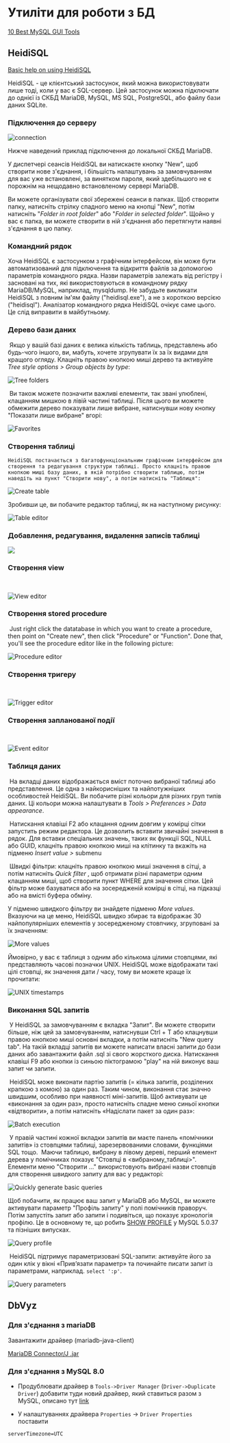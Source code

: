 # Утиліти для роботи з БД 

[10 Best MySQL GUI Tools](https://codingsight.com/10-best-mysql-gui-tools/)

## HeidiSQL

[Basic help on using HeidiSQL](https://www.heidisql.com/help.php?place=menuReadme)

HeidiSQL - це клієнтський застосунок, який можна використовувати лише тоді, коли у вас є SQL-сервер. Цей застосунок можна підключати до однієї із СКБД MariaDB, MySQL, MS SQL, PostgreSQL, або файлу бази даних SQLite.

### Підключення до серверу

![connection](https://www.heidisql.com/images/screenshots/connection.png)

 Нижче наведений приклад підключення до локальної СКБД MariaDB. 

У диспетчері сеансів HeidiSQL ви натискаєте кнопку "New", щоб створити нове з'єднання, і більшість налаштувань за замовчуванням для вас уже встановлені, за винятком пароля, який здебільшого не є порожнім на нещодавно встановленому сервері MariaDB.

Ви можете організувати свої збережені сеанси в папках. Щоб створити папку, натисніть стрілку спадного меню на кнопці "New", потім натисніть "*Folder in root folder*" або "*Folder in selected folder*". Щойно у вас є папка, ви можете створити в ній з'єднання або перетягнути наявні з'єднання в цю папку.

### Командний рядок 

Хоча HeidiSQL є застосунком з графічним інтерфейсом, він може бути автоматизований для підключення та відкриття файлів за допомогою параметрів командного рядка. Назви параметрів залежать від регістру і засновані на тих, які використовуються в командному рядку MariaDB/MySQL, наприклад, mysqldump. Не забудьте викликати HeidiSQL з повним ім'ям файлу ("heidisql.exe"), а не з короткою версією ("heidisql"). Аналізатор командного рядка HeidiSQL очікує саме цього. Це слід виправити в майбутньому.

### Дерево бази даних 

​        Якщо у вашій базі даних є велика кількість таблиць, представлень або будь-чого іншого, ви, мабуть, хочете згрупувати їх за їх видами для кращого огляду. Клацніть правою кнопкою миші дерево та активуйте *Tree style options > Group objects by type*:    

![Tree folders](dbvizmedia/tree-grouping.png)

​       	Ви також можете позначити важливі елементи, так звані улюблені, клацанням мишкою в лівій частині таблиці. Після цього ви можете обмежити дерево показувати лише вибране, натиснувши нову кнопку "Показати лише вибране" вгорі:

![Favorites](https://www.heidisql.com/images/screenshots/favorites.png)

### Створення таблиці 

 	HeidiSQL постачається з багатофункціональним графічним інтерфейсом для створення та редагування структури таблиці. Просто клацніть правою кнопкою миші базу даних, в якій потрібно створити таблицю, потім наведіть на пункт "Створити нову", а потім натисніть "Таблиця":

![Create table](https://www.heidisql.com/files/create-table.png)

Зробивши це, ви побачите редактор таблиці, як на наступному рисунку:

![Table editor](dbvizmedia/table_editor.png)



### Добавлення, редагування, видалення записів таблиці

![](dbvizmedia/1.png)

### Створення view

​    

![View editor](https://www.heidisql.com/images/screenshots/view_editor.png)

### Створення stored procedure

​        Just right click the datatabase in which you want to create a procedure, then point on "Create new", then click        "Procedure" or "Function".        Done that, you'll see the procedure editor like in the following picture:    



![Procedure editor](https://www.heidisql.com/images/screenshots/stored_routines.png)

### Створення тригеру 

​    

![Trigger editor](https://www.heidisql.com/images/screenshots/trigger_editor.png)

### Створення запланованої події 

​    

![Event editor](https://www.heidisql.com/images/screenshots/event_editor.png)

### Таблиця даних 

​	На вкладці даних відображається вміст поточно вибраної таблиці або представлення. Це одна з найкорисніших та найпотужніших особливостей HeidiSQL. Ви побачите різні кольори для різних груп типів даних. Ці кольори можна налаштувати в *Tools > Preferences > Data appearance*.  

​	Натискання клавіші F2 або клацання одним довгим у комірці сітки запустить режим редактора. Це дозволить вставити звичайні значення в рядок. Для вставки спеціальних значень, таких як функції SQL, NULL або GUID, клацніть правою кнопкою миші на клітинку та вкажіть на підменю  *Insert value >* submenu

​	Швидкі фільтри: клацніть правою кнопкою миші значення в сітці, а потім натисніть *Quick filter* , щоб отримати різні параметри одним клацанням миші, щоб створити пункт WHERE для значення сітки. Цей фільтр може базуватися або на зосередженій комірці в сітці, на підказці або на вмісті буфера обміну.

У підменю швидкого фільтру ви знайдете підменю *More values*. Вказуючи на це меню, HeidiSQL швидко збирає та відображає 30 найпопулярніших елементів у зосередженому стовпчику, згруповані за їх значенням:

![More values](https://www.heidisql.com/uploads/5308-1-quickfilter_distinctvalues.png)

Ймовірно, у вас є таблиця з одним або кількома цілими стовпцями, які представляють часові позначки UNIX. HeidiSQL може відображати такі цілі стовпці, як значення дати / часу, тому ви можете краще їх прочитати:

![UNIX timestamps](https://www.heidisql.com/uploads/12822-1-timestamp-datetime.png)

### Виконання SQL запитів

​	У HeidiSQL за замовчуванням є вкладка "Запит". Ви можете створити більше, ніж цей за замовчуванням, натиснувши Ctrl + T або клацнувши правою кнопкою миші основні вкладки, а потім натисніть "New query tab". На такій вкладці запитів ви можете написати власні запити до бази даних або завантажити файл .sql зі свого жорсткого диска. Натискання клавіші F9 або кнопки із синьою піктограмою "play" на ній виконує ваш запит чи запити.

​	HeidiSQL може виконати партію запитів (= кілька запитів, розділених крапкою з комою) за один раз. Таким чином, виконання стає значно швидшим, особливо при наявності міні-запитів. Щоб активувати це «виконання за один раз», просто натисніть спадне меню синьої кнопки «відтворити», а потім натисніть «Надіслати пакет за один раз»:

![Batch execution](https://www.heidisql.com/uploads/7632-1-multistatements.png)

​	У правій частині кожної вкладки запитів ви маєте панель «помічники запитів» із стовпцями таблиці, зарезервованими словами, функціями SQL тощо.
​         Маючи таблицю, вибрану в лівому дереві, перший елемент дерева у помічниках показує "Стовпці в <вибраному_таблиці>". Елементи меню "Створити ..." використовують вибрані назви стовпців для створення швидкого запиту для вас у редакторі:

![Quickly generate basic queries](https://www.heidisql.com/files/generate-select.png)

Щоб побачити, як працює ваш запит у MariaDB або MySQL, ви можете активувати параметр "Профіль запиту" у полі помічників праворуч. Потім запустіть запит або запити і подивіться, що показує хронологія профілю. Це в основному те, що робить [SHOW PROFILE](http://dev.mysql.com/doc/refman/5.0/en/show-profiles.html) у MySQL 5.0.37 та пізніших випусках.

![Query profile](https://www.heidisql.com/uploads/6364-1-query-profile.png)

​	HeidiSQL підтримує параметризовані SQL-запити: активуйте його за один клік у вікні «Прив’язати параметр» та починайте писати запит із параметрами, наприклад.   `select ':p'`.  

![Query parameters](https://www.heidisql.com/files/query-params.png)

## DbVyz

### Для з'єднання з mariaDB

Завантажити драйвер (mariadb-java-client)

[MariaDB Connector/J .jar](https://downloads.mariadb.org/connector-java/+releases/) 

### Для з'єднання з MySQL 8.0

- Продублювати драйвер в `Tools->Driver Manager` (`Driver->Duplicate Driver`) добавити туди новий драйвер, який ставиться разом з MySQL, описано тут  [link](https://medium.com/@orafaelreis/workaround-to-unable-to-load-authentication-plugin-caching-sha2-password-message-85ddf6a98611)

- У налаштуваннях драйвера `Properties` -> `Driver Properties` поставити

```
serverTimezone=UTC
```

